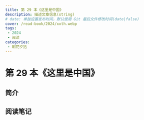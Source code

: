 ```yaml
---
title: 第 29 本《这里是中国》
description: 描述文章信息(string)
# date: 单独设置发布时间，默认使用 Git 最后文件修改时间(date|false)
cover: /read-book/2024/xxth.webp
tags:
 - 2024
 - 阅读
categories:
 - 朝花夕拾
---
```

# 第 29 本《这里是中国》

## 简介

## 阅读笔记
